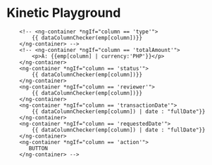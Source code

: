 # Kinetic Playground


        <!-- <ng-container *ngIf="column == 'type'">
            {{ dataColumnChecker(emp[column])}}
        </ng-container> -->
        <!-- <ng-container *ngIf="column == 'totalAmount'">
            <p>A: {{emp[column] | currency:'PHP'}}</p>
        </ng-container>
        <ng-container *ngIf="column == 'status'">
            {{ dataColumnChecker(emp[column])}}
        </ng-container>
        <ng-container *ngIf="column == 'reviewer'">
            {{ dataColumnChecker(emp[column])}}
        </ng-container>
        <ng-container *ngIf="column == 'transactionDate'">
            {{ dataColumnChecker(emp[column]) | date : "fullDate"}}
        </ng-container>
        <ng-container *ngIf="column == 'requestedDate'">
            {{ dataColumnChecker(emp[column]) | date : "fullDate"}}
        </ng-container>
        <ng-container *ngIf="column == 'action'">
           BUTTON
        </ng-container> -->